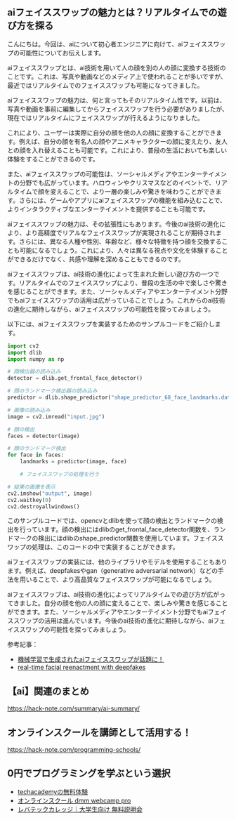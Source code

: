 <!--
title:   【ai】リアルタイムで遊べるaiフェイススワップの可能性
tags:    AI,Human,text
id:      b68172eaf44ef3ce1d6c
private: false
-->


## aiフェイススワップの魅力とは？リアルタイムでの遊び方を探る

こんにちは。今回は、aiについて初心者エンジニアに向けて、aiフェイススワップの可能性についてお伝えします。

aiフェイススワップとは、ai技術を用いて人の顔を別の人の顔に変換する技術のことです。これは、写真や動画などのメディア上で使われることが多いですが、最近ではリアルタイムでのフェイススワップも可能になってきました。

aiフェイススワップの魅力は、何と言ってもそのリアルタイム性です。以前は、写真や動画を事前に編集してからフェイススワップを行う必要がありましたが、現在ではリアルタイムにフェイススワップが行えるようになりました。

これにより、ユーザーは実際に自分の顔を他の人の顔に変換することができます。例えば、自分の顔を有名人の顔やアニメキャラクターの顔に変えたり、友人との顔を入れ替えることも可能です。これにより、普段の生活においても楽しい体験をすることができるのです。

また、aiフェイススワップの可能性は、ソーシャルメディアやエンターテイメントの分野でも広がっています。ハロウィンやクリスマスなどのイベントで、リアルタイムで顔を変えることで、より一層の楽しみや驚きを味わうことができます。さらには、ゲームやアプリにaiフェイススワップの機能を組み込むことで、よりインタラクティブなエンターテイメントを提供することも可能です。

aiフェイススワップの魅力は、その拡張性にもあります。今後のai技術の進化により、より高精度でリアルなフェイススワップが実現されることが期待されます。さらには、異なる人種や性別、年齢など、様々な特徴を持つ顔を交換することも可能になるでしょう。これにより、人々は異なる視点や文化を体験することができるだけでなく、共感や理解を深めることもできるのです。

aiフェイススワップは、ai技術の進化によって生まれた新しい遊び方の一つです。リアルタイムでのフェイススワップにより、普段の生活の中で楽しさや驚きを感じることができます。また、ソーシャルメディアやエンターテイメント分野でもaiフェイススワップの活用は広がっていることでしょう。これからのai技術の進化に期待しながら、aiフェイススワップの可能性を探ってみましょう。

以下には、aiフェイススワップを実装するためのサンプルコードをご紹介します。

```python
import cv2
import dlib
import numpy as np

# 顔検出器の読み込み
detector = dlib.get_frontal_face_detector()

# 顔のランドマーク検出器の読み込み
predictor = dlib.shape_predictor("shape_predictor_68_face_landmarks.dat")

# 画像の読み込み
image = cv2.imread("input.jpg")

# 顔の検出
faces = detector(image)

# 顔のランドマーク検出
for face in faces:
    landmarks = predictor(image, face)

    # フェイススワップの処理を行う

# 結果の画像を表示
cv2.imshow("output", image)
cv2.waitkey(0)
cv2.destroyallwindows()
```

このサンプルコードでは、opencvとdlibを使って顔の検出とランドマークの検出を行っています。顔の検出にはdlibのget_frontal_face_detector関数を、ランドマークの検出にはdlibのshape_predictor関数を使用しています。フェイススワップの処理は、このコードの中で実装することができます。

aiフェイススワップの実装には、他のライブラリやモデルを使用することもあります。例えば、deepfakesやgan（generative adversarial network）などの手法を用いることで、より高品質なフェイススワップが可能になるでしょう。

aiフェイススワップは、ai技術の進化によってリアルタイムでの遊び方が広がってきました。自分の顔を他の人の顔に変えることで、楽しみや驚きを感じることができます。また、ソーシャルメディアやエンターテイメント分野でもaiフェイススワップの活用は進んでいます。今後のai技術の進化に期待しながら、aiフェイススワップの可能性を探ってみましょう。

参考記事：
- [機械学習で生成されたaiフェイススワップが話題に！](https://www.mljin.com/ai-face-swap/)
- [real-time facial reenactment with deepfakes](https://towardsdatascience.com/real-time-facial-reenactment-with-deepfakes-d7189b575c1a)



## 【ai】関連のまとめ
https://hack-note.com/summary/ai-summary/



## オンラインスクールを講師として活用する！
https://hack-note.com/programming-schools/



## 0円でプログラミングを学ぶという選択
- [techacademyの無料体験](//af.moshimo.com/af/c/click?a_id=2612475&amp;p_id=1555&amp;pc_id=2816&amp;pl_id=22706&amp;url=https%3a%2f%2ftechacademy.jp%2fhtmlcss-trial%3futm_source%3dmoshimo%26utm_medium%3daffiliate%26utm_campaign%3dtextad)
- [オンラインスクール dmm webcamp pro](//af.moshimo.com/af/c/click?a_id=2612482&amp;p_id=1363&amp;pc_id=2297&amp;pl_id=39999&amp;guid=on)
- [レバテックカレッジ｜大学生向け 無料説明会](//af.moshimo.com/af/c/click?a_id=4071793&p_id=3198&pc_id=7488&pl_id=41848)
